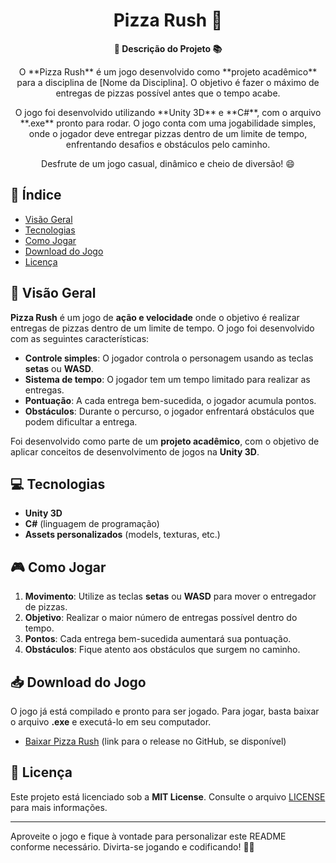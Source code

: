 <h1 align="center">Pizza Rush 🍕</h1>

<div align="center">
  <strong>🚀 Descrição do Projeto 📚</strong>
</div>

<div align="center">
  <p>O **Pizza Rush** é um jogo desenvolvido como **projeto acadêmico** para a disciplina de [Nome da Disciplina]. O objetivo é fazer o máximo de entregas de pizzas possível antes que o tempo acabe.</p>
  <p>O jogo foi desenvolvido utilizando **Unity 3D** e **C#**, com o arquivo **.exe** pronto para rodar. O jogo conta com uma jogabilidade simples, onde o jogador deve entregar pizzas dentro de um limite de tempo, enfrentando desafios e obstáculos pelo caminho.</p>
  <p>Desfrute de um jogo casual, dinâmico e cheio de diversão! 😄</p>
</div>

## 📖 Índice

- [Visão Geral](#visão-geral)
- [Tecnologias](#tecnologias)
- [Como Jogar](#como-jogar)
- [Download do Jogo](#download-do-jogo)
- [Licença](#licença)

## 🔭 Visão Geral

**Pizza Rush** é um jogo de **ação e velocidade** onde o objetivo é realizar entregas de pizzas dentro de um limite de tempo. O jogo foi desenvolvido com as seguintes características:

- **Controle simples**: O jogador controla o personagem usando as teclas **setas** ou **WASD**.
- **Sistema de tempo**: O jogador tem um tempo limitado para realizar as entregas.
- **Pontuação**: A cada entrega bem-sucedida, o jogador acumula pontos.
- **Obstáculos**: Durante o percurso, o jogador enfrentará obstáculos que podem dificultar a entrega.

Foi desenvolvido como parte de um **projeto acadêmico**, com o objetivo de aplicar conceitos de desenvolvimento de jogos na **Unity 3D**.

## 💻 Tecnologias

- **Unity 3D**
- **C#** (linguagem de programação)
- **Assets personalizados** (models, texturas, etc.)

## 🎮 Como Jogar

1. **Movimento**: Utilize as teclas **setas** ou **WASD** para mover o entregador de pizzas.
2. **Objetivo**: Realizar o maior número de entregas possível dentro do tempo.
3. **Pontos**: Cada entrega bem-sucedida aumentará sua pontuação.
4. **Obstáculos**: Fique atento aos obstáculos que surgem no caminho.

## 📥 Download do Jogo

O jogo já está compilado e pronto para ser jogado. Para jogar, basta baixar o arquivo **.exe** e executá-lo em seu computador. 

- [Baixar Pizza Rush](https://github.com/Shost01/Pizza-Rush/releases) (link para o release no GitHub, se disponível)

## 📄 Licença

Este projeto está licenciado sob a **MIT License**. Consulte o arquivo [LICENSE](LICENSE) para mais informações.

---

Aproveite o jogo e fique à vontade para personalizar este README conforme necessário. Divirta-se jogando e codificando! 🎉😄

